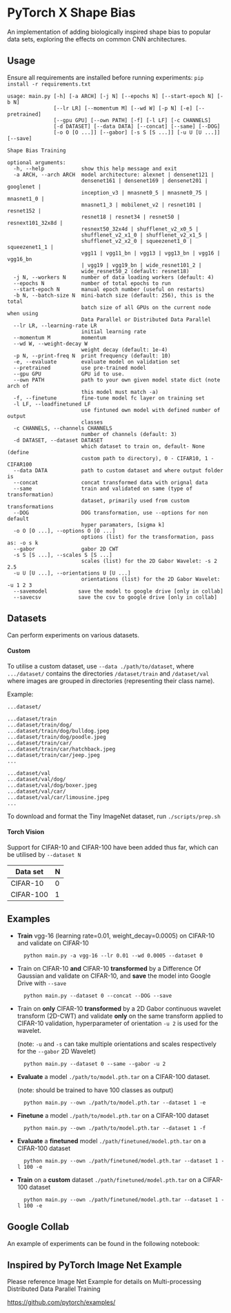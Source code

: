 # PyTorch X Shape Bias

An implementation of adding biologically inspired shape bias to popular data sets, exploring the effects on common CNN architectures.

## Usage

Ensure all requirements are installed before running experiments: ```pip install -r requirements.txt```


```
usage: main.py [-h] [-a ARCH] [-j N] [--epochs N] [--start-epoch N] [-b N]
               [--lr LR] [--momentum M] [--wd W] [-p N] [-e] [--pretrained]
               [--gpu GPU] [--own PATH] [-f] [-l LF] [-c CHANNELS]
               [-d DATASET] [--data DATA] [--concat] [--same] [--DOG]
               [-o O [O ...]] [--gabor] [-s S [S ...]] [-u U [U ...]] [--save]

Shape Bias Training

optional arguments:
  -h, --help            show this help message and exit
  -a ARCH, --arch ARCH  model architecture: alexnet | densenet121 |
                        densenet161 | densenet169 | densenet201 | googlenet |
                        inception_v3 | mnasnet0_5 | mnasnet0_75 | mnasnet1_0 |
                        mnasnet1_3 | mobilenet_v2 | resnet101 | resnet152 |
                        resnet18 | resnet34 | resnet50 | resnext101_32x8d |
                        resnext50_32x4d | shufflenet_v2_x0_5 |
                        shufflenet_v2_x1_0 | shufflenet_v2_x1_5 |
                        shufflenet_v2_x2_0 | squeezenet1_0 | squeezenet1_1 |
                        vgg11 | vgg11_bn | vgg13 | vgg13_bn | vgg16 | vgg16_bn
                        | vgg19 | vgg19_bn | wide_resnet101_2 |
                        wide_resnet50_2 (default: resnet18)
  -j N, --workers N     number of data loading workers (default: 4)
  --epochs N            number of total epochs to run
  --start-epoch N       manual epoch number (useful on restarts)
  -b N, --batch-size N  mini-batch size (default: 256), this is the total
                        batch size of all GPUs on the current node when using
                        Data Parallel or Distributed Data Parallel
  --lr LR, --learning-rate LR
                        initial learning rate
  --momentum M          momentum
  --wd W, --weight-decay W
                        weight decay (default: 1e-4)
  -p N, --print-freq N  print frequency (default: 10)
  -e, --evaluate        evaluate model on validation set
  --pretrained          use pre-trained model
  --gpu GPU             GPU id to use.
  --own PATH            path to your own given model state dict (note arch of
                        this model must match -a)
  -f, --finetune        fine-tune model fc layer on training set
  -l LF, --loadfinetuned LF
                        use fintuned own model with defined number of output
                        classes
  -c CHANNELS, --channels CHANNELS
                        number of channels (default: 3)
  -d DATASET, --dataset DATASET
                        which dataset to train on, default- None (define
                        custom path to directory), 0 - CIFAR10, 1 - CIFAR100
  --data DATA           path to custom dataset and where output folder is
  --concat              concat transformed data with orignal data
  --same                train and validated on same (type of transformation)
                        dataset, primarily used from custom transformations
  --DOG                 DOG transformation, use --options for non default
                        hyper paramaters, [sigma k]
  -o O [O ...], --options O [O ...]
                        options (list) for the transformation, pass as: -o s k
  --gabor               gabor 2D CWT
  -s S [S ...], --scales S [S ...]
                        scales (list) for the 2D Gabor Wavelet: -s 2 2.5
  -u U [U ...], --orientations U [U ...]
                        orientations (list) for the 2D Gabor Wavelet: -u 1 2 3
  --savemodel          save the model to google drive [only in collab]
  --savecsv            save the csv to google drive [only in collab]
```

## Datasets

Can perform experiments on various datasets. 

#### Custom
To utilise a custom dataset, use ```--data ./path/to/dataset```, where ```.../dataset/``` contains the directories ```/dataset/train``` and ```/dataset/val``` where images are grouped in directories (representing their class name).

Example:
```
...dataset/

...dataset/train
...dataset/train/dog/
...dataset/train/dog/bulldog.jpeg
...dataset/train/dog/poodle.jpeg
...dataset/train/car/
...dataset/train/car/hatchback.jpeg
...dataset/train/car/jeep.jpeg
...

...dataset/val
...dataset/val/dog/
...dataset/val/dog/boxer.jpeg
...dataset/val/car/
...dataset/val/car/limousine.jpeg
...
```

To download and format the Tiny ImageNet dataset, run ```./scripts/prep.sh ``` 

#### Torch Vision

Support for CIFAR-10 and CIFAR-100 have been added thus far, which can be utilised by ```--dataset N```

| Data set  | N|
| ------------- | ------------- |
| CIFAR-10  | 0 |
| CIFAR-100  | 1  |


## Examples

- **Train** vgg-16 (learning rate=0.01, weight_decay=0.0005) on CIFAR-10 and validate on CIFAR-10 

        python main.py -a vgg-16 --lr 0.01 --wd 0.0005 --dataset 0

- Train on CIFAR-10 **and** CIFAR-10 **transformed** by a Difference Of Gaussian  and validate on CIFAR-10, and **save** the model into Google Drive with ```--save```

        python main.py --dataset 0 --concat --DOG --save

- Train on **only** CIFAR-10 **transformed** by a 2D Gabor continuous wavelet transform (2D-CWT) and validate **only** on the same transform applied to CIFAR-10 validation, hyperparameter of orientation ```-u 2``` is used for the wavelet.

    (note: ```-u``` and ```-s``` can take multiple orientations and scales respectively for the ```--gabor``` 2D Wavelet)
    

        python main.py --dataset 0 --same --gabor -u 2

- **Evaluate** a model ```./path/to/model.pth.tar``` on a CIFAR-100 dataset. 

    (note: should be trained to have 100 classes as output)

        python main.py --own ./path/to/model.pth.tar --dataset 1 -e

- **Finetune** a model ```./path/to/model.pth.tar``` on a CIFAR-100 dataset 

        python main.py --own ./path/to/model.pth.tar --dataset 1 -f 

- **Evaluate** a **finetuned** model ```./path/finetuned/model.pth.tar``` on a CIFAR-100 dataset 

        python main.py --own ./path/finetuned/model.pth.tar --dataset 1 -l 100 -e 

- **Train** on a **custom** dataset ```./path/finetuned/model.pth.tar``` on a CIFAR-100 dataset 

        python main.py --own ./path/finetuned/model.pth.tar --dataset 1 -l 100 -e 

## Google Collab
An example of experiments can be found in the following notebook:


## Inspired by PyTorch Image Net Example
Please reference Image Net Example for details on Multi-processing Distributed Data Parallel Training


https://github.com/pytorch/examples/ 
